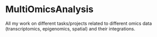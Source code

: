 # MultiOmicsAnalysis
All my work on different tasks/projects related to different omics data (transcriptomics, epigenomics, spatial) and their integrations.
